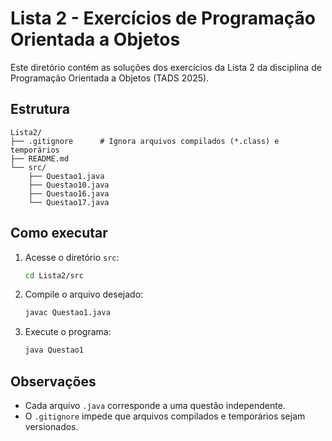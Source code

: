 # Lista 2 - Exercícios de Programação Orientada a Objetos

Este diretório contém as soluções dos exercícios da Lista 2 da disciplina de Programação Orientada a Objetos (TADS 2025).

## Estrutura

```
Lista2/
├── .gitignore      # Ignora arquivos compilados (*.class) e temporários
├── README.md
└── src/
    ├── Questao1.java
    ├── Questao10.java
    ├── Questao16.java
    └── Questao17.java
```

## Como executar

1. Acesse o diretório `src`:
    ```bash
    cd Lista2/src
    ```
2. Compile o arquivo desejado:
    ```bash
    javac Questao1.java
    ```
3. Execute o programa:
    ```bash
    java Questao1
    ```

## Observações

- Cada arquivo `.java` corresponde a uma questão independente.
- O `.gitignore` impede que arquivos compilados e temporários sejam versionados.

